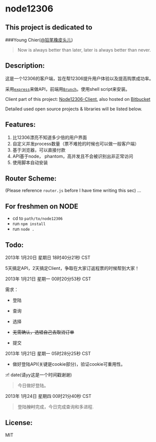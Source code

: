 node12306
=========

## This project is dedicated to

###Young Chier([@铅笔橡皮头儿](http://weibo.com/youngchier))
> Now is always better than later, later is always better than never.

## Description:
 这是一个12306的客户端，旨在帮12306提升用户体验以及提高购票成功率。

 采用[`express`](http://http://expressjs.com/)来做API，前端用[`Brunch`](http://brunch.io)。使用shell script来安装。

 Client part of this project: [Node12306-Client](https://github.com/dotSlashLu/node12306-client), also hosted on [Bitbucket](https://bitbucket.org/lutashi/node12306-client)

 Detailed used open source projects & libraries will be listed below.

## Features:
1.  比12306漂亮不知道多少倍的用户界面
2.  自定义并发process数量（票不难抢的时候也可以做一般客户端）
3.  基于浏览器，可以直接付款
4.  API基于node， phantom，高并发且不会被识别出非正常访问
5.  使用脚本自动安装

## Router Scheme:
(Please reference `router.js` before I have time writing this sec)
...

## For freshmen on NODE
* cd to `path/to/node12306`
* run `npm install`
* run `node .`

## Todo:
2013年 1月20日 星期日 18时40分21秒 CST

  5天搞定API，2天搞定Client，争取在大家订返程票的时候帮到大家！


2013年 1月21日 星期一 00时20分53秒 CST
    
  需求：
  * 登陆

  * 查询

  * 选择

  * ~~无需确认，选错自己去取消订单~~
  
  * 提交
    

2013年 1月21日 星期一 05时28分25秒 CST

  * 做好登陆API(关键是cookie部分)，验证cookie可重用性。


:r! date(请yy这是一个时间戳谢谢)

  > 今日做好登陆。


2013年 1月24日 星期四 00时21分40秒 CST

  > 登陆~~按时~~完成，今日完成查询和多进程.

## License:
MIT
